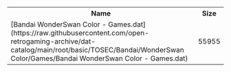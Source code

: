 <table>
<tr><th>Name</th><th>Size</th></tr>
<tr><td>[Bandai WonderSwan Color - Games.dat](https://raw.githubusercontent.com/open-retrogaming-archive/dat-catalog/main/root/basic/TOSEC/Bandai/WonderSwan Color/Games/Bandai WonderSwan Color - Games.dat)</td><td>55955</td></tr>
</table>
